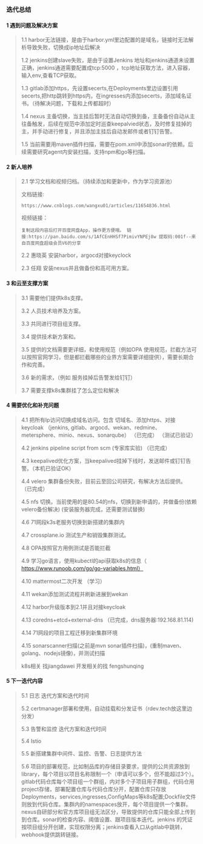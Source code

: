 ### 迭代总结



#### 1 遇到问题及解决方案

> 1.1 harbor无法链接，是由于harbor.yml里边配置的是域名，链接时无法解析导致失败，切换成ip地址后解决
>
> 1.2  jenkins创建slave失败，是由于设置Jenkins 地址和jenkins通道未设置正确，jenkins通道需要配置成tcp:5000 ，tcp地址获取方法，进入容器，输入env,查看TCP获取。
>
> 1.3  gitlab添加https，先设置secerts,在Deployments里边设置引用secerts,把http跳转到https内，在ingresses内添加secerts，添加域名证书。（待解决问题，下载和上传都超时）
>
> 1.4 nexus 主备切换，当主挂后暂时无法自动切换到备，主备备份自动从主往备触发，后续在规范中添加定时巡查keepalvied状态，及时修复挂掉的主，并手动进行修复，并且添加主挂后自动发邮件或者钉钉告警。
>
> 1.5 当前需要用maven插件扫描，需要在pom.xml中添加sonar的依赖。后续需要研究agent内安装扫描，支持npm和go等扫描。

#### 2 新人培养

> 2.1  学习文档和视频归档。（持续添加和更新中，作为学习资源池）
>
> 文档链接: 
>
> ```
> https://www.cnblogs.com/wangxu01/articles/11654836.html
> ```
>
> 视频链接：
>
> ```
> 复制这段内容后打开百度网盘App，操作更方便哦。 链接:https://pan.baidu.com/s/1AfCEnHHSf7PimivYNPEj8w 提取码:001f--来自百度网盘超级会员V6的分享
> ```
>
> 
>
> 2.2  惠晓英 安装harbor，argocd对接keyclock
>
> 2.3  任翔 安装nexus并且做备份和高可用方案。
>
> 



#### 3 和云至支撑方案

> 3.1 需要他们提供k8s支撑。
>
> 3.2 人员技术培养及方案。
>
> 3.3 共同进行项目组支撑。
>
> 3.4 提供技术新方案和。
>
> 3.5 提供的文档需要更详细，和使用规范（例如OPA 使用规范，拦截方法可以按照官网学习，但是都拦截哪些的业界方案需要详细提供），需要长期合作和完善。
>
> 3.6 新的需求，（例如 服务挂掉后告警发给钉钉）
>
> 3.7 需要支撑k8s集群挂了怎么定位和解决

#### 4 需要优化和补充问题

> 4.1 把所有Ip访问切换成域名访问。包含 切域名、添加https、对接keycloak （jenkins,  gitlab、argocd、wekan、redmine、metersphere、minio、nexus、sonarqube） （已完成） （测试已验证）
>
> 4.2 jenkins pipeline script from scm (专家库实验)  （已完成）
>
> 4.3 keepalived优化方案，当keepalived挂掉下线时，发送邮件或钉钉告警。（本机已验证OK） 
>
> 4.4 velero  集群备份失败，目前云至回公司研究，有解决方法后提供。 （已完成）
>
> 4.5  nfs 切换。当前使用的是80.54的nfs，切换到新申请的，并做备份(依赖velero备份解决) (安装服务器完成，还需要测试替换)
>
> 4.6 71网段k3s老服务切换到新搭建的集群内
>
> 4.7 crossplane.io 测试生产和销毁集群测试。
>
> 4.8 OPA按照官方用例测试是否能拦截
>
> 4.9 学习go语言，使用kubectl的api获取k8s的信息（ https://www.runoob.com/go/go-variables.html）
>
> 4.10  mattermost二次开发 （学习）
>
> 4.11 wekan添加测试流程并刷新进展到wekan 
>
> 4.12 harbor升级版本到2.1并且对接keycloak
>
> 4.13  coredns+etcd+external-dns （已完成，dns服务器:192.168.81.114)
>
> 4.14 71网段的项目工程迁移到新集群环境
>
> 4.15 sonarscanner扫描(之前是mvn sonar插件扫描)，(重制maven、golang、nodejs镜像)，并测试扫描
>
> k8s相关  找jiangdawei  开发相关的找 fengshunqing



#### 5 下一迭代内容

> 5.1 日志 迭代方案和迭代时间
>
> 5.2 certmanager部署和使用，自动挂载和分发证书（rdev.tech放这里边分发）
>
> 5.3 告警和监控 迭代方案和迭代时间
>
> 5.4 Istio 
>
> 5.5 新搭建集群中间件、监控、告警、日志提供方法
>
> 5.6 项目的部署规范，比如制品库的存储目录要求，提供的公共资源放到library，每个项目以项目名称限制一个（申请可以多个，但不能超过3个）。gitlab代码仓库每个项目组一个群组，内对多个子项目用子群组，代码仓用project存储，部署配置仓库与代码仓库分开，配置仓库只存放Deployments，services,ingresses,ConfigMaps等k8s配置;Dockfile文件则放到代码仓库。集群内的namespaces放开，每个项目提供一个集群。nexus自研部分和官方库项目组无法区分，导致提供的仓库只能全部上传到到仓库。sonar的检查内容、阈值设置、跟项目版本迭代。jenkins 的凭证按项目组分开创建，实现权限分离；jenkins查看入口从gitlab中跳转，webhook提供跳转链接。

